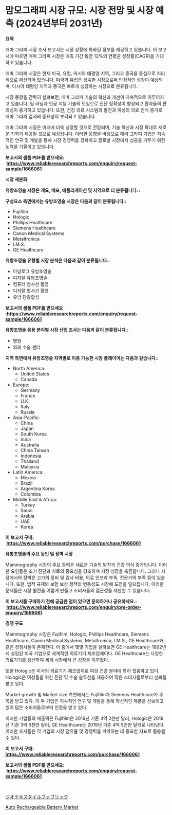 <p><h1>맘모그래피 시장 규모: 시장 전망 및 시장 예측 (2024년부터 2031년)</h1></p><p><strong>요약</strong></p>
<p><p>매마 그라피 시장 조사 보고서는 시장 상황에 특화된 정보를 제공하고 있습니다. 이 보고서에 따르면 매마 그라피 시장은 예측 기간 동안 12%의 연평균 성장률(CAGR)을 기대하고 있습니다.</p><p>매마 그라피 시장은 현재 미국, 유럽, 아시아 태평양 지역, 그리고 중국을 중심으로 지리적으로 확산되어 있습니다. 미국과 유럽은 성숙한 시장으로써 안정적인 성장이 예상되며, 아시아 태평양 지역과 중국은 빠르게 성장하는 시장으로 분류됩니다.</p><p>시장 동향을 간략히 살펴보면, 매마 그라피 기술의 혁신과 개선이 지속적으로 이루어지고 있습니다. 딥 러닝과 인공 지능 기술의 도입으로 진단 정확성이 향상되고 환자들의 편의성이 증가하고 있습니다. 또한, 건강 의료 시스템의 발전과 여성의 의료 인식 증가로 매마 그라피 검사의 중요성이 부각되고 있습니다.</p><p>매마 그라피 시장은 미래에 더욱 성장할 것으로 전망되며, 기술 혁신과 시장 확대로 새로운 기회가 제공될 것으로 예상됩니다. 이러한 동향을 바탕으로 매마 그라피 기업은 지속적인 연구 및 개발을 통해 시장 경쟁력을 강화하고 글로벌 시장에서 성공을 거두기 위한 노력을 기울이고 있습니다.</p></p>
<p><strong>보고서의 샘플 PDF를 받으세요: &nbsp;<a href="https://www.reliableresearchreports.com/enquiry/request-sample/1666061">https://www.reliableresearchreports.com/enquiry/request-sample/1666061</a></strong></p>
<p><strong>시장 세분화:</strong></p>
<p><strong> 유방조영술 시장은 개요, 배포, 애플리케이션 및 지역으로 더 분류됩니다. :</strong></p>
<p><strong>구성요소 측면에서는 유방조영술 시장은 다음과 같이 분류됩니다.:</strong></p>
<p><ul><li>Fujifilm</li><li>Hologic</li><li>Phillips Healthcare</li><li>Siemens Healthcare</li><li>Canon Medical Systems</li><li>Metaltronica</li><li>I.M.S.</li><li>GE Healthcare</li></ul></p>
<p><strong> 유방조영술 유형별 시장 분석은 다음과 같이 분류됩니다.:</strong></p>
<p><ul><li>아날로그 유방조영술</li><li>디지털 유방조영술</li><li>컴퓨터 방사선 촬영</li><li>디지털 방사선 촬영</li><li>유방 단층합성</li></ul></p>
<p><strong>보고서의 샘플 PDF를 받으세요 :<a href="https://www.reliableresearchreports.com/enquiry/request-sample/1666061">https://www.reliableresearchreports.com/enquiry/request-sample/1666061</a></strong></p>
<p><strong> 유방조영술 응용 분야별 시장 산업 조사는 다음과 같이 분류됩니다.:</strong></p>
<p><ul><li>병원</li><li>외래 수술 센터</li></ul></p>
<p><strong>지역 측면에서 유방조영술 지역별로 이용 가능한 시장 플레이어는 다음과 같습니다.:</strong></p>
<p><ul>
    <li>
        North America:
        <ul>
            <li>United States</li>
            <li>Canada</li>
        </ul>
    </li>
    <li>
        Europe:
        <ul>
            <li>Germany</li>
            <li>France</li>
            <li>U.K.</li>
            <li>Italy</li>
            <li>Russia</li>
        </ul>
    </li>
    <li>
        Asia-Pacific:
        <ul>
            <li>China</li>
            <li>Japan</li>
            <li>South Korea</li>
            <li>India</li>
            <li>Australia</li>
            <li>China Taiwan</li>
            <li>Indonesia</li>
            <li>Thailand</li>
            <li>Malaysia</li>
        </ul>
    </li>
    <li>
        Latin America:
        <ul>
            <li>Mexico</li>
            <li>Brazil</li>
            <li>Argentina Korea</li>
            <li>Colombia</li>
        </ul>
    </li>
    <li>
        Middle East & Africa:
        <ul>
            <li>Turkey</li>
            <li>Saudi</li>
            <li>Arabia</li>
            <li>UAE</li>
            <li>Korea</li>
        </ul>
    </li>
    </ul></p>
<p><strong>이 보고서 구매: &nbsp;<a href="https://www.reliableresearchreports.com/purchase/1666061">https://www.reliableresearchreports.com/purchase/1666061</a></strong></p>
<p><strong>유방조영술의 주요 동인 및 장벽 시장</strong></p>
<p><p>Mammography 시장의 주요 동력은 새로운 기술의 발전과 건강 의식 증가입니다. 이러한 요인들은 조기 진단과 치료의 중요성을 강조하며 시장 성장을 촉진합니다. 그러나 시장에서의 장벽은 고가의 장비 및 검사 비용, 의료 인프라 부족, 전문가의 부족 등이 있습니다. 또한, 법적 규제와 보험 보상 정책의 변동성도 시장에 도전을 일으킵니다. 이러한 문제들은 시장 발전을 어렵게 만들고 소비자들의 접근성을 제한할 수 있습니다.</p></p>
<p><strong>이 보고서를 구매하기 전에 궁금한 점이 있으면 문의하거나 공유하세요.: &nbsp;<a href="https://www.reliableresearchreports.com/enquiry/pre-order-enquiry/1666061">https://www.reliableresearchreports.com/enquiry/pre-order-enquiry/1666061</a></strong></p>
<p><strong>경쟁 구도</strong></p>
<p><p>Mammography 시장은 Fujifilm, Hologic, Phillips Healthcare, Siemens Healthcare, Canon Medical Systems, Metaltronica, I.M.S., GE Healthcare과 같은 경쟁사들이 존재한다. 이 중에서 몇몇 기업을 살펴보면 GE Healthcare는 1892년에 설립된 미국 기업으로 세계적인 의료기기 제조업체이다. GE Healthcare는 다양한 의료기기를 생산하여 세계 시장에서 큰 성장을 이루었다. </p><p>또한 Hologic은 미국의 의료기기 제조업체로 여성 건강 분야에 특히 집중하고 있다. Hologic은 여성들을 위한 진단 및 수술 솔루션을 제공하여 많은 소비자들로부터 신뢰를 받고 있다. </p><p>Market growth 및 Market size 측면에서는 Fujifilm과 Siemens Healthcare가 주목을 받고 있다. 이 두 기업은 지속적인 연구 및 개발을 통해 혁신적인 제품을 선보이고 있어 많은 소비자들로부터 인정을 받고 있다. </p><p>이러한 기업들의 매출액은 Fujifilm은 2019년 기준 4억 2천만 달러, Hologic은 2019년 기준 3억 6천만 달러, GE Healthcare는 2019년 기준 4억 5천만 달러로 나타났다. 이러한 숫자들은 각 기업의 시장 점유율 및 경쟁력을 파악하는 데 중요한 지표로 활용될 수 있다.</p></p>
<p><strong>이 보고서 구매: &nbsp; <a href="https://www.reliableresearchreports.com/purchase/1666061">https://www.reliableresearchreports.com/purchase/1666061</a></strong></p>
<p><strong>보고서의 샘플 PDF를 받으세요: &nbsp;<a href="https://www.reliableresearchreports.com/enquiry/request-sample/1666061">https://www.reliableresearchreports.com/enquiry/request-sample/1666061</a></strong><strong></strong></p>
<p>&nbsp;</p>
<p><p><a href="https://github.com/xnljig2898992/Market-Research-Report-List-1/blob/main/581573916238.md">ジオテキスタイルファブリック</a></p><p><a href="https://github.com/PeterParrish5/Market-Research-Report-List-4/blob/main/auto-rechargeable-battery-market.md">Auto Rechargeable Battery Market</a></p></p>